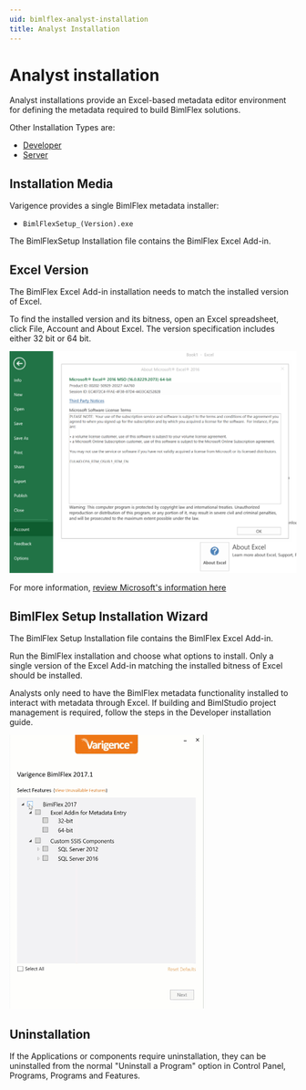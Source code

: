 ```yaml
---
uid: bimlflex-analyst-installation
title: Analyst Installation
---
```

# Analyst installation

Analyst installations provide an Excel-based metadata editor environment for defining the metadata required to build BimlFlex solutions.

Other Installation Types are:

* [Developer](developer-installation.md)
* [Server](server-installation.md)

## Installation Media

Varigence provides a single BimlFlex metadata installer:

* `BimlFlexSetup_(Version).exe`

The BimlFlexSetup Installation file contains the BimlFlex Excel Add-in.

## Excel Version

The BimlFlex Excel Add-in installation needs to match the installed version of Excel.

To find the installed version and its bitness, open an Excel spreadsheet, click File, Account and About Excel. The version specification includes either 32 bit or 64 bit.

![Excel Version](images/bimlflex-ss-v5-excel-bitness.png "Excel Version")

For more information, [review Microsoft's information here](https://support.office.com/en-us/article/About-Office-What-version-of-Office-am-I-using-932788B8-A3CE-44BF-BB09-E334518B8B19)

## BimlFlex Setup Installation Wizard

The BimlFlex Setup Installation file contains the BimlFlex Excel Add-in.

Run the BimlFlex installation and choose what options to install. Only a single version of the Excel Add-in matching the installed bitness of Excel should be installed.

Analysts only need to have the BimlFlex metadata functionality installed to interact with metadata through Excel. If building and BimlStudio project management is required, follow the steps in the Developer installation guide.

![Installation Animation](images/bimlflex-ani-v5-install-varigence-bimlflex-2017.1-web.gif "Installation Animation")

## Uninstallation

If the Applications or components require uninstallation, they can be uninstalled from the normal "Uninstall a Program" option in Control Panel, Programs, Programs and Features.